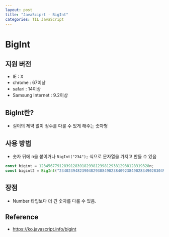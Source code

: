 ```yaml
---
layout: post
title: "JavaSciprt - BigInt"
categories: TIL JavaScript
---
```


# BigInt

## 지원 버전

- IE : X
- chrome : 67이상
- safari : 14이상
- Samsung Internet : 9.2이상

## BigInt란?

- 길이의 제약 없이 정수를 다룰 수 있게 해주는 숫자형

## 사용 방법

- 숫자 뒤에 n을 붙이거나 `BigInt("234");` 식으로 문자열을 가지고 만들 수 있음

```JavaScript
const bigint = 1234567791283912839182938123981293812938128319328n;
const bigint2 = BigInt("234023948239048293084902384092384902834902830498239048230948");
```

## 장점

- Number 타입보다 더 긴 숫자를 다룰 수 있음.

## Reference

- https://ko.javascript.info/bigint
